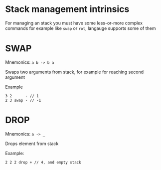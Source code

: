 # Stack management intrinsics

For managing an stack you must have some less-or-more complex commands for example like `swap` or `rot`, langauge supports some of them


# SWAP
Mnemonics: `a b -> b a`

Swaps two arguments from stack, for example for reaching second argument

Example
```gofra
3 2      - // 1
2 3 swap - // -1
```

# DROP
Mnemonics: `a -> _`

Drops element from stack

Example:
```gofra
2 2 2 drop + // 4, and empty stack
```